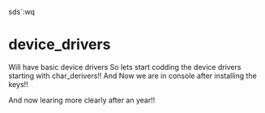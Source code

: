 sds`:wq
# device_drivers
Will have basic device drivers
So lets start codding the device drivers starting with char_derivers!!
And Now we are in console after installing the keys!!

And now learing more clearly after an year!!
